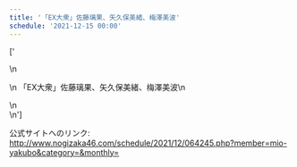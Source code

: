 ```yaml
---
title: '「EX大衆」佐藤璃果、矢久保美緒、梅澤美波'
schedule: '2021-12-15 00:00'
---
```


['<div id="detailBody">\n <p>\n  「EX大衆」佐藤璃果、矢久保美緒、梅澤美波\n </p>\n</div>\n']

公式サイトへのリンク: http://www.nogizaka46.com/schedule/2021/12/064245.php?member=mio-yakubo&category=&monthly=